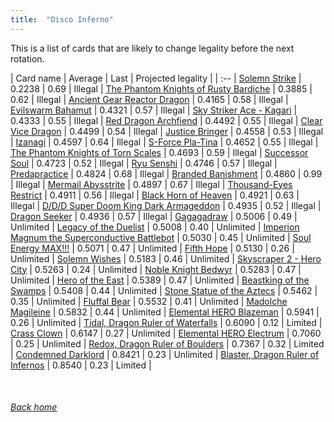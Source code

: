 ```yaml
---
title:  "Disco Inferno"
---
```


This is a list of cards that are likely to change legality before the next rotation.

| Card name | Average | Last | Projected legality |
| :-- |
[Solemn Strike](https://db.ygoprodeck.com/card/?search=Solemn%20Strike) | 0.2238 | 0.69 | Illegal |
[The Phantom Knights of Rusty Bardiche](https://db.ygoprodeck.com/card/?search=The%20Phantom%20Knights%20of%20Rusty%20Bardiche) | 0.3885 | 0.62 | Illegal |
[Ancient Gear Reactor Dragon](https://db.ygoprodeck.com/card/?search=Ancient%20Gear%20Reactor%20Dragon) | 0.4165 | 0.58 | Illegal |
[Evilswarm Bahamut](https://db.ygoprodeck.com/card/?search=Evilswarm%20Bahamut) | 0.4321 | 0.57 | Illegal |
[Sky Striker Ace - Kagari](https://db.ygoprodeck.com/card/?search=Sky%20Striker%20Ace%20-%20Kagari) | 0.4333 | 0.55 | Illegal |
[Red Dragon Archfiend](https://db.ygoprodeck.com/card/?search=Red%20Dragon%20Archfiend) | 0.4492 | 0.55 | Illegal |
[Clear Vice Dragon](https://db.ygoprodeck.com/card/?search=Clear%20Vice%20Dragon) | 0.4499 | 0.54 | Illegal |
[Justice Bringer](https://db.ygoprodeck.com/card/?search=Justice%20Bringer) | 0.4558 | 0.53 | Illegal |
[Izanagi](https://db.ygoprodeck.com/card/?search=Izanagi) | 0.4597 | 0.64 | Illegal |
[S-Force Pla-Tina](https://db.ygoprodeck.com/card/?search=S-Force%20Pla-Tina) | 0.4652 | 0.55 | Illegal |
[The Phantom Knights of Torn Scales](https://db.ygoprodeck.com/card/?search=The%20Phantom%20Knights%20of%20Torn%20Scales) | 0.4693 | 0.59 | Illegal |
[Successor Soul](https://db.ygoprodeck.com/card/?search=Successor%20Soul) | 0.4723 | 0.52 | Illegal |
[Ryu Senshi](https://db.ygoprodeck.com/card/?search=Ryu%20Senshi) | 0.4746 | 0.57 | Illegal |
[Predapractice](https://db.ygoprodeck.com/card/?search=Predapractice) | 0.4824 | 0.68 | Illegal |
[Branded Banishment](https://db.ygoprodeck.com/card/?search=Branded%20Banishment) | 0.4860 | 0.99 | Illegal |
[Mermail Abysstrite](https://db.ygoprodeck.com/card/?search=Mermail%20Abysstrite) | 0.4897 | 0.67 | Illegal |
[Thousand-Eyes Restrict](https://db.ygoprodeck.com/card/?search=Thousand-Eyes%20Restrict) | 0.4911 | 0.56 | Illegal |
[Black Horn of Heaven](https://db.ygoprodeck.com/card/?search=Black%20Horn%20of%20Heaven) | 0.4921 | 0.63 | Illegal |
[D/D/D Super Doom King Dark Armageddon](https://db.ygoprodeck.com/card/?search=D/D/D%20Super%20Doom%20King%20Dark%20Armageddon) | 0.4935 | 0.52 | Illegal |
[Dragon Seeker](https://db.ygoprodeck.com/card/?search=Dragon%20Seeker) | 0.4936 | 0.57 | Illegal |
[Gagagadraw](https://db.ygoprodeck.com/card/?search=Gagagadraw) | 0.5006 | 0.49 | Unlimited |
[Legacy of the Duelist](https://db.ygoprodeck.com/card/?search=Legacy%20of%20the%20Duelist) | 0.5008 | 0.40 | Unlimited |
[Imperion Magnum the Superconductive Battlebot](https://db.ygoprodeck.com/card/?search=Imperion%20Magnum%20the%20Superconductive%20Battlebot) | 0.5030 | 0.45 | Unlimited |
[Soul Energy MAX!!!](https://db.ygoprodeck.com/card/?search=Soul%20Energy%20MAX!!!) | 0.5071 | 0.47 | Unlimited |
[Fifth Hope](https://db.ygoprodeck.com/card/?search=Fifth%20Hope) | 0.5130 | 0.26 | Unlimited |
[Solemn Wishes](https://db.ygoprodeck.com/card/?search=Solemn%20Wishes) | 0.5183 | 0.46 | Unlimited |
[Skyscraper 2 - Hero City](https://db.ygoprodeck.com/card/?search=Skyscraper%202%20-%20Hero%20City) | 0.5263 | 0.24 | Unlimited |
[Noble Knight Bedwyr](https://db.ygoprodeck.com/card/?search=Noble%20Knight%20Bedwyr) | 0.5283 | 0.47 | Unlimited |
[Hero of the East](https://db.ygoprodeck.com/card/?search=Hero%20of%20the%20East) | 0.5389 | 0.47 | Unlimited |
[Beastking of the Swamps](https://db.ygoprodeck.com/card/?search=Beastking%20of%20the%20Swamps) | 0.5408 | 0.44 | Unlimited |
[Stone Statue of the Aztecs](https://db.ygoprodeck.com/card/?search=Stone%20Statue%20of%20the%20Aztecs) | 0.5462 | 0.35 | Unlimited |
[Fluffal Bear](https://db.ygoprodeck.com/card/?search=Fluffal%20Bear) | 0.5532 | 0.41 | Unlimited |
[Madolche Magileine](https://db.ygoprodeck.com/card/?search=Madolche%20Magileine) | 0.5832 | 0.44 | Unlimited |
[Elemental HERO Blazeman](https://db.ygoprodeck.com/card/?search=Elemental%20HERO%20Blazeman) | 0.5941 | 0.26 | Unlimited |
[Tidal, Dragon Ruler of Waterfalls](https://db.ygoprodeck.com/card/?search=Tidal,%20Dragon%20Ruler%20of%20Waterfalls) | 0.6090 | 0.12 | Limited |
[Crass Clown](https://db.ygoprodeck.com/card/?search=Crass%20Clown) | 0.6147 | 0.27 | Unlimited |
[Elemental HERO Electrum](https://db.ygoprodeck.com/card/?search=Elemental%20HERO%20Electrum) | 0.7060 | 0.25 | Unlimited |
[Redox, Dragon Ruler of Boulders](https://db.ygoprodeck.com/card/?search=Redox,%20Dragon%20Ruler%20of%20Boulders) | 0.7367 | 0.32 | Limited |
[Condemned Darklord](https://db.ygoprodeck.com/card/?search=Condemned%20Darklord) | 0.8421 | 0.23 | Unlimited |
[Blaster, Dragon Ruler of Infernos](https://db.ygoprodeck.com/card/?search=Blaster,%20Dragon%20Ruler%20of%20Infernos) | 0.8540 | 0.23 | Limited |

<br>

###### [Back home](index)
